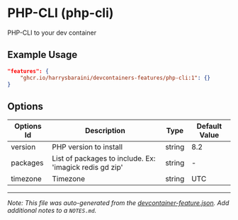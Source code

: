 
# PHP-CLI (php-cli)

PHP-CLI to your dev container

## Example Usage

```json
"features": {
    "ghcr.io/harrysbaraini/devcontainers-features/php-cli:1": {}
}
```

## Options

| Options Id | Description | Type | Default Value |
|-----|-----|-----|-----|
| version | PHP version to install | string | 8.2 |
| packages | List of packages to include. Ex: 'imagick redis gd zip' | string | - |
| timezone | Timezone | string | UTC |



---

_Note: This file was auto-generated from the [devcontainer-feature.json](https://github.com/harrysbaraini/devcontainers-features/blob/main/src/php-cli/devcontainer-feature.json).  Add additional notes to a `NOTES.md`._
